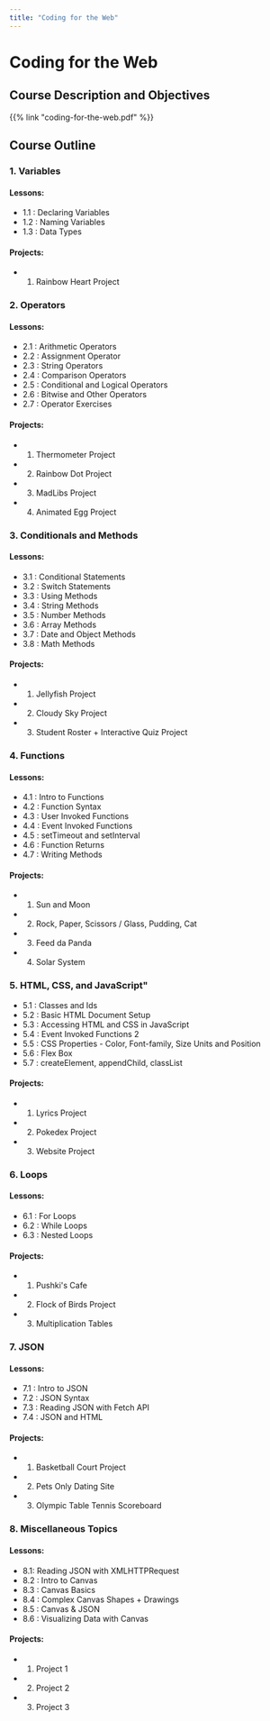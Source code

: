 ```yaml
---
title: "Coding for the Web"
---
```


# Coding for the Web

## Course Description and Objectives

{{% link "coding-for-the-web.pdf" %}}

## Course Outline
### 1. Variables
 
#### Lessons:
 - 1.1 : Declaring Variables
 - 1.2 : Naming Variables
 - 1.3 : Data Types
  
#### Projects:
 - 1. Rainbow Heart Project
  

### 2. Operators

#### Lessons:
 -	2.1 : Arithmetic Operators
 -	2.2 : Assignment Operator
 -	2.3 : String Operators
 -	2.4 : Comparison Operators
 -	2.5 : Conditional and Logical Operators
 -	2.6 : Bitwise and Other Operators
 -	2.7 : Operator Exercises
 
#### Projects:
 - 1. Thermometer Project
 - 2. Rainbow Dot Project
 - 3. MadLibs Project
 - 4. Animated Egg Project
  

### 3. Conditionals and Methods

 
#### Lessons:
 -  3.1 : Conditional Statements
 -  3.2 : Switch Statements
 -	3.3 : Using Methods
 -	3.4 : String Methods
 -	3.5 : Number Methods
 -	3.6 : Array Methods
 -	3.7 : Date and Object Methods
 -	3.8 : Math Methods
 
#### Projects:
 - 1. Jellyfish Project
 - 2. Cloudy Sky Project
 - 3. Student Roster + Interactive Quiz Project
 
 

### 4. Functions

#### Lessons:
 - 4.1 : Intro to Functions
 - 4.2 : Function Syntax
 - 4.3 : User Invoked Functions
 - 4.4 : Event Invoked Functions
 - 4.5 : setTimeout and setInterval
 - 4.6 : Function Returns
 - 4.7 : Writing Methods

#### Projects:
 - 1. Sun and Moon
 - 2. Rock, Paper, Scissors / Glass, Pudding, Cat
 - 3. Feed da Panda
 - 4. Solar System
 
 
### 5. HTML, CSS, and JavaScript"

 - 5.1 : Classes and Ids
 - 5.2 : Basic HTML Document Setup
 - 5.3 : Accessing HTML and CSS in JavaScript
 - 5.4 : Event Invoked Functions 2
 - 5.5 : CSS Properties - Color, Font-family, Size Units and Position
 - 5.6 : Flex Box
 - 5.7 : createElement, appendChild, classList
  
#### Projects:
 - 1. Lyrics Project
 - 2. Pokedex Project
 - 3. Website Project


### 6. Loops
 

#### Lessons:
- 6.1 : For Loops
- 6.2 : While Loops
- 6.3 : Nested Loops

#### Projects: 
 - 1. Pushki's Cafe
 - 2. Flock of Birds Project
 - 3. Multiplication Tables
 

### 7. JSON
  
#### Lessons:
 - 7.1 : Intro to JSON
 - 7.2 : JSON Syntax
 - 7.3 : Reading JSON with Fetch API
 - 7.4 : JSON and HTML
 
#### Projects: 
 - 1. Basketball Court Project
 - 2. Pets Only Dating Site
 - 3. Olympic Table Tennis Scoreboard
 
### 8. Miscellaneous Topics 
#### Lessons:

 - 8.1: Reading JSON with XMLHTTPRequest
 - 8.2 : Intro to Canvas
 - 8.3 : Canvas Basics
 - 8.4 : Complex Canvas Shapes + Drawings
 - 8.5 : Canvas & JSON
 - 8.6 : Visualizing Data with Canvas
 
#### Projects: 
 - 1. Project 1
 - 2. Project 2
 - 3. Project 3
